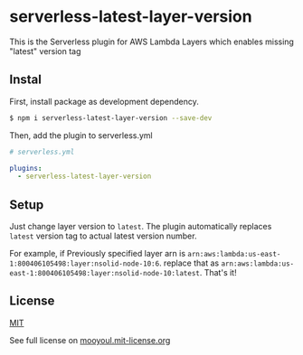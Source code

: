 # serverless-latest-layer-version

This is the Serverless plugin for AWS Lambda Layers which enables missing "latest" version tag


## Instal

First, install package as development dependency.

```bash
$ npm i serverless-latest-layer-version --save-dev
```

Then, add the plugin to serverless.yml

```yaml
# serverless.yml

plugins:
  - serverless-latest-layer-version
```

## Setup

Just change layer version to `latest`. 
The plugin automatically replaces `latest` version tag to actual latest version number. 

For example, if Previously specified layer arn is `arn:aws:lambda:us-east-1:800406105498:layer:nsolid-node-10:6`.
replace that as `arn:aws:lambda:us-east-1:800406105498:layer:nsolid-node-10:latest`. That's it!

## License
[MIT](LICENSE)

See full license on [mooyoul.mit-license.org](http://mooyoul.mit-license.org/)
